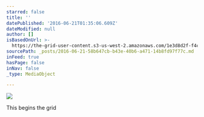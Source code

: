 ```yaml
---
starred: false
title: ''
datePublished: '2016-06-21T01:35:06.609Z'
dateModified: null
author: []
isBasedOnUrl: >-
  https://the-grid-user-content.s3-us-west-2.amazonaws.com/1e3d8d2f-f4c8-4d94-aeba-743dccd48292.jpg
sourcePath: _posts/2016-06-21-58b647cb-b43e-40b6-a471-14b8fd97f77c.md
inFeed: true
hasPage: false
inNav: false
_type: MediaObject

---
```

![](https://the-grid-user-content.s3-us-west-2.amazonaws.com/1e3d8d2f-f4c8-4d94-aeba-743dccd48292.jpg)

This begins the grid